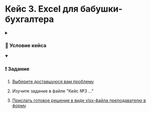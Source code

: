 # Кейс 3. Excel для бабушки-бухгалтера

<details>
  <summary><h3>📖 Условие кейса</h3></summary>

  Иногда на работе вы можете столкнуться с сотрудниками _(часто в гос.организациях в бухгалтерии)_, которые не очень хорошо ладят с вычислительной техникой.

  примерно так

  ![granny](./img/1455049433176758864.gif)

  Вы, как самый молодой и продвинутый (по мнению ее мнению) сотрудник, заявляете [о невероятных навыках владения Microsoft Excel](https://youtu.be/kOO31qFmi9A?si=4kwyK7GQj8afzCx3&t=62)
  
  Вы как молодой и перспективный сотрудник обязаны ей помочь и исправить ее ошибки.
  ы
</details>

<details open> 
  <summary><h3>❗ Задание</h3></summary>

  1. [Выберите доставшуюся вам проблему](https://docs.google.com/spreadsheets/d/1NA14YElz6Jfmcqx8Wv3Jef1nThxuUeKgljbuVWBeqfk/edit?usp=sharing)

  2. Изучите задание в файле "Кейс №3 ..."

  3. [Прислать готовое решение в виде xlsx-файла преподавателю в форму](https://forms.yandex.ru/cloud/670a35fc068ff035a01d7046/)
</details>